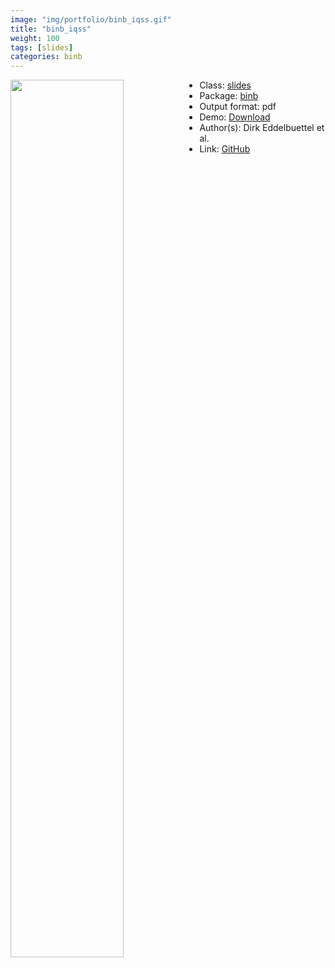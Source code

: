 ```yaml
---
image: "img/portfolio/binb_iqss.gif"
title: "binb_iqss"
weight: 100
tags: [slides]
categories: binb
---
```




<!--more-->

<a href="../../img/portfolio/binb_iqss.gif"><img class = "jf-image-shadow" src="../../img/portfolio/binb_iqss.gif" style="display: block; margin: auto;" width="60%"  align="left"></a>

- Class: [slides](../../tags/slides)
- Package: [binb](binb)
- Output format: pdf
- Demo: [Download](https://eddelbuettel.github.io/binb/iqss_minimal.pdf)
- Author(s): Dirk Eddelbuettel et al.
- Link: [GitHub](https://github.com/eddelbuettel/binb)


